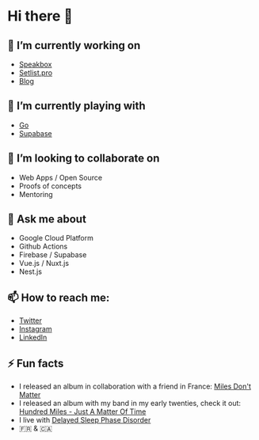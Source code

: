 # Hi there 👋

## 🔭 I’m currently working on

- [Speakbox](https://speakbox.ca)
- [Setlist.pro](https://setlist.pro)
- [Blog](https://valentinprugnaud.dev)

## 👾 I’m currently playing with

- [Go](https://go.dev/) 
- [Supabase](https://supabase.com/)

## 👯 I’m looking to collaborate on

- Web Apps / Open Source
- Proofs of concepts
- Mentoring

## 💬 Ask me about

- Google Cloud Platform
- Github Actions
- Firebase / Supabase
- Vue.js / Nuxt.js
- Nest.js

## 📫 How to reach me:

- [Twitter](https://twitter.com/valentinprgnd)
- [Instagram](https://instagram.com/valentinprugnd)
- [LinkedIn](https://linkedin.com/in/valentinprugnaud)

## ⚡ Fun facts

- I released an album in collaboration with a friend in France: [Miles Don't Matter](https://music.apple.com/us/album/miles-dont-matter/1692916821)
- I released an album with my band in my early twenties, check it out: [Hundred Miles - Just A Matter Of Time](https://music.apple.com/us/album/just-a-matter-of-time/1627098910)
- I live with [Delayed Sleep Phase Disorder](https://en.wikipedia.org/wiki/Delayed_sleep_phase_disorder)
- 🇫🇷 & 🇨🇦

